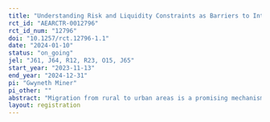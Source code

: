 ```yaml
---
title: "Understanding Risk and Liquidity Constraints as Barriers to Internal Migration"
rct_id: "AEARCTR-0012796"
rct_id_num: "12796"
doi: "10.1257/rct.12796-1.1"
date: "2024-01-10"
status: "on_going"
jel: "J61, J64, R12, R23, O15, J65"
start_year: "2023-11-13"
end_year: "2024-12-31"
pi: "Gwyneth Miner"
pi_other: ""
abstract: "Migration from rural to urban areas is a promising mechanism to increase aggregate productivity, contribute to a country’s overall economic growth, and improve the lives of the rural poor in many low-income countries. Despite the potential gains from urban migration, we still see large proportions of the populations in lower-income countries residing in rural areas and mainly engaged in subsistence farming. Through a randomized controlled trial, this project studies how unemployment insurance for informal work in Kenya, conditional on migration to Nairobi, can reduce rural poverty by providing the support migrants need to find urban job matches."
layout: registration
---
```


